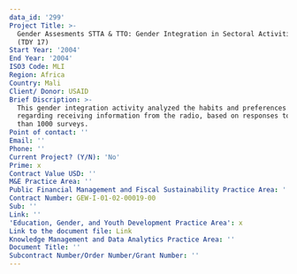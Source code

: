 ```yaml
---
data_id: '299'
Project Title: >-
  Gender Assesments STTA & TTO: Gender Integration in Sectoral Activities: Mali
  (TDY 17)
Start Year: '2004'
End Year: '2004'
ISO3 Code: MLI
Region: Africa
Country: Mali
Client/ Donor: USAID
Brief Discription: >-
  This gender integration activity analyzed the habits and preferences of women
  regarding receiving information from the radio, based on responses to more
  than 1000 surveys.
Point of contact: ''
Email: ''
Phone: ''
Current Project? (Y/N): 'No'
Prime: x
Contract Value USD: ''
M&E Practice Area: ''
Public Financial Management and Fiscal Sustainability Practice Area: ''
Contract Number: GEW-I-01-02-00019-00
Sub: ''
Link: ''
'Education, Gender, and Youth Development Practice Area': x
Link to the document file: Link
Knowledge Management and Data Analytics Practice Area: ''
Document Title: ''
Subcontract Number/Order Number/Grant Number: ''
---
```


